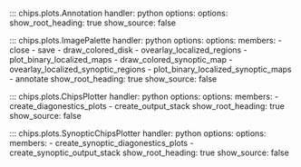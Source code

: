 <!-- 
Author(s): Shibaji Chakraborty

Disclaimer:
pyCHIPS is under the MIT license found in the root directory LICENSE.md 
Everyone is permitted to copy and distribute verbatim copies of this license 
document.

This version of the MIT Public License incorporates the terms
and conditions of MIT General Public License.
-->

::: chips.plots.Annotation
    handler: python
    options:
    options:
      show_root_heading: true
      show_source: false

::: chips.plots.ImagePalette
    handler: python
    options:
    options:
      members:
        - close
        - save
        - draw_colored_disk
        - ovearlay_localized_regions
        - plot_binary_localized_maps
        - draw_colored_synoptic_map
        - ovearlay_localized_synoptic_regions
        - plot_binary_localized_synoptic_maps
        - annotate
      show_root_heading: true
      show_source: false

::: chips.plots.ChipsPlotter
    handler: python
    options:
    options:
      members:
        - create_diagonestics_plots
        - create_output_stack
      show_root_heading: true
      show_source: false

::: chips.plots.SynopticChipsPlotter
    handler: python
    options:
    options:
      members:
        - create_synoptic_diagonestics_plots
        - create_synoptic_output_stack
      show_root_heading: true
      show_source: false